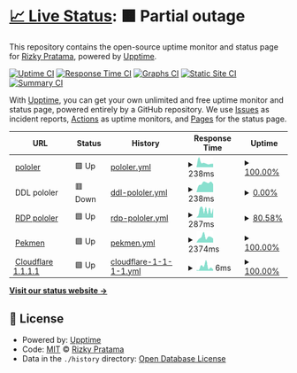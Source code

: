 # [📈 Live Status](https://status.pololer.my.id): <!--live status--> **🟧 Partial outage**

This repository contains the open-source uptime monitor and status page for [Rizky Pratama](https://www.pekmen.my.id/), powered by [Upptime](https://github.com/upptime/upptime).

[![Uptime CI](https://github.com/Aruh1/status/workflows/Uptime%20CI/badge.svg)](https://github.com/Aruh1/status/actions?query=workflow%3A%22Uptime+CI%22)
[![Response Time CI](https://github.com/Aruh1/status/workflows/Response%20Time%20CI/badge.svg)](https://github.com/Aruh1/status/actions?query=workflow%3A%22Response+Time+CI%22)
[![Graphs CI](https://github.com/Aruh1/status/workflows/Graphs%20CI/badge.svg)](https://github.com/Aruh1/status/actions?query=workflow%3A%22Graphs+CI%22)
[![Static Site CI](https://github.com/Aruh1/status/workflows/Static%20Site%20CI/badge.svg)](https://github.com/Aruh1/status/actions?query=workflow%3A%22Static+Site+CI%22)
[![Summary CI](https://github.com/Aruh1/status/workflows/Summary%20CI/badge.svg)](https://github.com/Aruh1/status/actions?query=workflow%3A%22Summary+CI%22)

With [Upptime](https://upptime.js.org), you can get your own unlimited and free uptime monitor and status page, powered entirely by a GitHub repository. We use [Issues](https://github.com/Aruh1/status/issues) as incident reports, [Actions](https://github.com/Aruh1/status/actions) as uptime monitors, and [Pages](https://status.pololer.my.id) for the status page.

<!--start: status pages-->
<!-- This summary is generated by Upptime (https://github.com/upptime/upptime) -->
<!-- Do not edit this manually, your changes will be overwritten -->
<!-- prettier-ignore -->
| URL | Status | History | Response Time | Uptime |
| --- | ------ | ------- | ------------- | ------ |
| <img alt="" src="https://icons.duckduckgo.com/ip3/pololer.yurasu.xyz.ico" height="13"> [pololer](https://pololer.yurasu.xyz/) | 🟩 Up | [pololer.yml](https://github.com/Aruh1/status/commits/HEAD/history/pololer.yml) | <details><summary><img alt="Response time graph" src="./graphs/pololer/response-time-week.png" height="20"> 238ms</summary><br><a href="https://status.pololer.my.id/history/pololer"><img alt="Response time 239" src="https://img.shields.io/endpoint?url=https%3A%2F%2Fraw.githubusercontent.com%2FAruh1%2Fstatus%2FHEAD%2Fapi%2Fpololer%2Fresponse-time.json"></a><br><a href="https://status.pololer.my.id/history/pololer"><img alt="24-hour response time 184" src="https://img.shields.io/endpoint?url=https%3A%2F%2Fraw.githubusercontent.com%2FAruh1%2Fstatus%2FHEAD%2Fapi%2Fpololer%2Fresponse-time-day.json"></a><br><a href="https://status.pololer.my.id/history/pololer"><img alt="7-day response time 238" src="https://img.shields.io/endpoint?url=https%3A%2F%2Fraw.githubusercontent.com%2FAruh1%2Fstatus%2FHEAD%2Fapi%2Fpololer%2Fresponse-time-week.json"></a><br><a href="https://status.pololer.my.id/history/pololer"><img alt="30-day response time 243" src="https://img.shields.io/endpoint?url=https%3A%2F%2Fraw.githubusercontent.com%2FAruh1%2Fstatus%2FHEAD%2Fapi%2Fpololer%2Fresponse-time-month.json"></a><br><a href="https://status.pololer.my.id/history/pololer"><img alt="1-year response time 239" src="https://img.shields.io/endpoint?url=https%3A%2F%2Fraw.githubusercontent.com%2FAruh1%2Fstatus%2FHEAD%2Fapi%2Fpololer%2Fresponse-time-year.json"></a></details> | <details><summary><a href="https://status.pololer.my.id/history/pololer">100.00%</a></summary><a href="https://status.pololer.my.id/history/pololer"><img alt="All-time uptime 99.99%" src="https://img.shields.io/endpoint?url=https%3A%2F%2Fraw.githubusercontent.com%2FAruh1%2Fstatus%2FHEAD%2Fapi%2Fpololer%2Fuptime.json"></a><br><a href="https://status.pololer.my.id/history/pololer"><img alt="24-hour uptime 100.00%" src="https://img.shields.io/endpoint?url=https%3A%2F%2Fraw.githubusercontent.com%2FAruh1%2Fstatus%2FHEAD%2Fapi%2Fpololer%2Fuptime-day.json"></a><br><a href="https://status.pololer.my.id/history/pololer"><img alt="7-day uptime 100.00%" src="https://img.shields.io/endpoint?url=https%3A%2F%2Fraw.githubusercontent.com%2FAruh1%2Fstatus%2FHEAD%2Fapi%2Fpololer%2Fuptime-week.json"></a><br><a href="https://status.pololer.my.id/history/pololer"><img alt="30-day uptime 100.00%" src="https://img.shields.io/endpoint?url=https%3A%2F%2Fraw.githubusercontent.com%2FAruh1%2Fstatus%2FHEAD%2Fapi%2Fpololer%2Fuptime-month.json"></a><br><a href="https://status.pololer.my.id/history/pololer"><img alt="1-year uptime 99.99%" src="https://img.shields.io/endpoint?url=https%3A%2F%2Fraw.githubusercontent.com%2FAruh1%2Fstatus%2FHEAD%2Fapi%2Fpololer%2Fuptime-year.json"></a></details>
| <img alt="" src="https://icons.duckduckgo.com/ip3/null.ico" height="13"> DDL pololer | 🟥 Down | [ddl-pololer.yml](https://github.com/Aruh1/status/commits/HEAD/history/ddl-pololer.yml) | <details><summary><img alt="Response time graph" src="./graphs/ddl-pololer/response-time-week.png" height="20"> 238ms</summary><br><a href="https://status.pololer.my.id/history/ddl-pololer"><img alt="Response time 449" src="https://img.shields.io/endpoint?url=https%3A%2F%2Fraw.githubusercontent.com%2FAruh1%2Fstatus%2FHEAD%2Fapi%2Fddl-pololer%2Fresponse-time.json"></a><br><a href="https://status.pololer.my.id/history/ddl-pololer"><img alt="24-hour response time 216" src="https://img.shields.io/endpoint?url=https%3A%2F%2Fraw.githubusercontent.com%2FAruh1%2Fstatus%2FHEAD%2Fapi%2Fddl-pololer%2Fresponse-time-day.json"></a><br><a href="https://status.pololer.my.id/history/ddl-pololer"><img alt="7-day response time 238" src="https://img.shields.io/endpoint?url=https%3A%2F%2Fraw.githubusercontent.com%2FAruh1%2Fstatus%2FHEAD%2Fapi%2Fddl-pololer%2Fresponse-time-week.json"></a><br><a href="https://status.pololer.my.id/history/ddl-pololer"><img alt="30-day response time 369" src="https://img.shields.io/endpoint?url=https%3A%2F%2Fraw.githubusercontent.com%2FAruh1%2Fstatus%2FHEAD%2Fapi%2Fddl-pololer%2Fresponse-time-month.json"></a><br><a href="https://status.pololer.my.id/history/ddl-pololer"><img alt="1-year response time 449" src="https://img.shields.io/endpoint?url=https%3A%2F%2Fraw.githubusercontent.com%2FAruh1%2Fstatus%2FHEAD%2Fapi%2Fddl-pololer%2Fresponse-time-year.json"></a></details> | <details><summary><a href="https://status.pololer.my.id/history/ddl-pololer">0.00%</a></summary><a href="https://status.pololer.my.id/history/ddl-pololer"><img alt="All-time uptime 0.00%" src="https://img.shields.io/endpoint?url=https%3A%2F%2Fraw.githubusercontent.com%2FAruh1%2Fstatus%2FHEAD%2Fapi%2Fddl-pololer%2Fuptime.json"></a><br><a href="https://status.pololer.my.id/history/ddl-pololer"><img alt="24-hour uptime 0.00%" src="https://img.shields.io/endpoint?url=https%3A%2F%2Fraw.githubusercontent.com%2FAruh1%2Fstatus%2FHEAD%2Fapi%2Fddl-pololer%2Fuptime-day.json"></a><br><a href="https://status.pololer.my.id/history/ddl-pololer"><img alt="7-day uptime 0.00%" src="https://img.shields.io/endpoint?url=https%3A%2F%2Fraw.githubusercontent.com%2FAruh1%2Fstatus%2FHEAD%2Fapi%2Fddl-pololer%2Fuptime-week.json"></a><br><a href="https://status.pololer.my.id/history/ddl-pololer"><img alt="30-day uptime 0.00%" src="https://img.shields.io/endpoint?url=https%3A%2F%2Fraw.githubusercontent.com%2FAruh1%2Fstatus%2FHEAD%2Fapi%2Fddl-pololer%2Fuptime-month.json"></a><br><a href="https://status.pololer.my.id/history/ddl-pololer"><img alt="1-year uptime 0.00%" src="https://img.shields.io/endpoint?url=https%3A%2F%2Fraw.githubusercontent.com%2FAruh1%2Fstatus%2FHEAD%2Fapi%2Fddl-pololer%2Fuptime-year.json"></a></details>
| <img alt="" src="https://icons.duckduckgo.com/ip3/we.yurasu.xyz.ico" height="13"> [RDP pololer](https://we.yurasu.xyz/jellyfin/) | 🟩 Up | [rdp-pololer.yml](https://github.com/Aruh1/status/commits/HEAD/history/rdp-pololer.yml) | <details><summary><img alt="Response time graph" src="./graphs/rdp-pololer/response-time-week.png" height="20"> 287ms</summary><br><a href="https://status.pololer.my.id/history/rdp-pololer"><img alt="Response time 198" src="https://img.shields.io/endpoint?url=https%3A%2F%2Fraw.githubusercontent.com%2FAruh1%2Fstatus%2FHEAD%2Fapi%2Frdp-pololer%2Fresponse-time.json"></a><br><a href="https://status.pololer.my.id/history/rdp-pololer"><img alt="24-hour response time 375" src="https://img.shields.io/endpoint?url=https%3A%2F%2Fraw.githubusercontent.com%2FAruh1%2Fstatus%2FHEAD%2Fapi%2Frdp-pololer%2Fresponse-time-day.json"></a><br><a href="https://status.pololer.my.id/history/rdp-pololer"><img alt="7-day response time 287" src="https://img.shields.io/endpoint?url=https%3A%2F%2Fraw.githubusercontent.com%2FAruh1%2Fstatus%2FHEAD%2Fapi%2Frdp-pololer%2Fresponse-time-week.json"></a><br><a href="https://status.pololer.my.id/history/rdp-pololer"><img alt="30-day response time 232" src="https://img.shields.io/endpoint?url=https%3A%2F%2Fraw.githubusercontent.com%2FAruh1%2Fstatus%2FHEAD%2Fapi%2Frdp-pololer%2Fresponse-time-month.json"></a><br><a href="https://status.pololer.my.id/history/rdp-pololer"><img alt="1-year response time 198" src="https://img.shields.io/endpoint?url=https%3A%2F%2Fraw.githubusercontent.com%2FAruh1%2Fstatus%2FHEAD%2Fapi%2Frdp-pololer%2Fresponse-time-year.json"></a></details> | <details><summary><a href="https://status.pololer.my.id/history/rdp-pololer">80.58%</a></summary><a href="https://status.pololer.my.id/history/rdp-pololer"><img alt="All-time uptime 9.84%" src="https://img.shields.io/endpoint?url=https%3A%2F%2Fraw.githubusercontent.com%2FAruh1%2Fstatus%2FHEAD%2Fapi%2Frdp-pololer%2Fuptime.json"></a><br><a href="https://status.pololer.my.id/history/rdp-pololer"><img alt="24-hour uptime 100.00%" src="https://img.shields.io/endpoint?url=https%3A%2F%2Fraw.githubusercontent.com%2FAruh1%2Fstatus%2FHEAD%2Fapi%2Frdp-pololer%2Fuptime-day.json"></a><br><a href="https://status.pololer.my.id/history/rdp-pololer"><img alt="7-day uptime 80.58%" src="https://img.shields.io/endpoint?url=https%3A%2F%2Fraw.githubusercontent.com%2FAruh1%2Fstatus%2FHEAD%2Fapi%2Frdp-pololer%2Fuptime-week.json"></a><br><a href="https://status.pololer.my.id/history/rdp-pololer"><img alt="30-day uptime 16.64%" src="https://img.shields.io/endpoint?url=https%3A%2F%2Fraw.githubusercontent.com%2FAruh1%2Fstatus%2FHEAD%2Fapi%2Frdp-pololer%2Fuptime-month.json"></a><br><a href="https://status.pololer.my.id/history/rdp-pololer"><img alt="1-year uptime 9.84%" src="https://img.shields.io/endpoint?url=https%3A%2F%2Fraw.githubusercontent.com%2FAruh1%2Fstatus%2FHEAD%2Fapi%2Frdp-pololer%2Fuptime-year.json"></a></details>
| <img alt="" src="https://icons.duckduckgo.com/ip3/pekmen.my.id.ico" height="13"> [Pekmen](https://pekmen.my.id/) | 🟩 Up | [pekmen.yml](https://github.com/Aruh1/status/commits/HEAD/history/pekmen.yml) | <details><summary><img alt="Response time graph" src="./graphs/pekmen/response-time-week.png" height="20"> 2374ms</summary><br><a href="https://status.pololer.my.id/history/pekmen"><img alt="Response time 1964" src="https://img.shields.io/endpoint?url=https%3A%2F%2Fraw.githubusercontent.com%2FAruh1%2Fstatus%2FHEAD%2Fapi%2Fpekmen%2Fresponse-time.json"></a><br><a href="https://status.pololer.my.id/history/pekmen"><img alt="24-hour response time 1728" src="https://img.shields.io/endpoint?url=https%3A%2F%2Fraw.githubusercontent.com%2FAruh1%2Fstatus%2FHEAD%2Fapi%2Fpekmen%2Fresponse-time-day.json"></a><br><a href="https://status.pololer.my.id/history/pekmen"><img alt="7-day response time 2374" src="https://img.shields.io/endpoint?url=https%3A%2F%2Fraw.githubusercontent.com%2FAruh1%2Fstatus%2FHEAD%2Fapi%2Fpekmen%2Fresponse-time-week.json"></a><br><a href="https://status.pololer.my.id/history/pekmen"><img alt="30-day response time 2503" src="https://img.shields.io/endpoint?url=https%3A%2F%2Fraw.githubusercontent.com%2FAruh1%2Fstatus%2FHEAD%2Fapi%2Fpekmen%2Fresponse-time-month.json"></a><br><a href="https://status.pololer.my.id/history/pekmen"><img alt="1-year response time 1964" src="https://img.shields.io/endpoint?url=https%3A%2F%2Fraw.githubusercontent.com%2FAruh1%2Fstatus%2FHEAD%2Fapi%2Fpekmen%2Fresponse-time-year.json"></a></details> | <details><summary><a href="https://status.pololer.my.id/history/pekmen">100.00%</a></summary><a href="https://status.pololer.my.id/history/pekmen"><img alt="All-time uptime 99.90%" src="https://img.shields.io/endpoint?url=https%3A%2F%2Fraw.githubusercontent.com%2FAruh1%2Fstatus%2FHEAD%2Fapi%2Fpekmen%2Fuptime.json"></a><br><a href="https://status.pololer.my.id/history/pekmen"><img alt="24-hour uptime 100.00%" src="https://img.shields.io/endpoint?url=https%3A%2F%2Fraw.githubusercontent.com%2FAruh1%2Fstatus%2FHEAD%2Fapi%2Fpekmen%2Fuptime-day.json"></a><br><a href="https://status.pololer.my.id/history/pekmen"><img alt="7-day uptime 100.00%" src="https://img.shields.io/endpoint?url=https%3A%2F%2Fraw.githubusercontent.com%2FAruh1%2Fstatus%2FHEAD%2Fapi%2Fpekmen%2Fuptime-week.json"></a><br><a href="https://status.pololer.my.id/history/pekmen"><img alt="30-day uptime 99.82%" src="https://img.shields.io/endpoint?url=https%3A%2F%2Fraw.githubusercontent.com%2FAruh1%2Fstatus%2FHEAD%2Fapi%2Fpekmen%2Fuptime-month.json"></a><br><a href="https://status.pololer.my.id/history/pekmen"><img alt="1-year uptime 99.90%" src="https://img.shields.io/endpoint?url=https%3A%2F%2Fraw.githubusercontent.com%2FAruh1%2Fstatus%2FHEAD%2Fapi%2Fpekmen%2Fuptime-year.json"></a></details>
| <img alt="" src="https://icons.duckduckgo.com/ip3/null.ico" height="13"> [Cloudflare 1.1.1.1](1.1.1.1) | 🟩 Up | [cloudflare-1-1-1-1.yml](https://github.com/Aruh1/status/commits/HEAD/history/cloudflare-1-1-1-1.yml) | <details><summary><img alt="Response time graph" src="./graphs/cloudflare-1-1-1-1/response-time-week.png" height="20"> 6ms</summary><br><a href="https://status.pololer.my.id/history/cloudflare-1-1-1-1"><img alt="Response time 6" src="https://img.shields.io/endpoint?url=https%3A%2F%2Fraw.githubusercontent.com%2FAruh1%2Fstatus%2FHEAD%2Fapi%2Fcloudflare-1-1-1-1%2Fresponse-time.json"></a><br><a href="https://status.pololer.my.id/history/cloudflare-1-1-1-1"><img alt="24-hour response time 2" src="https://img.shields.io/endpoint?url=https%3A%2F%2Fraw.githubusercontent.com%2FAruh1%2Fstatus%2FHEAD%2Fapi%2Fcloudflare-1-1-1-1%2Fresponse-time-day.json"></a><br><a href="https://status.pololer.my.id/history/cloudflare-1-1-1-1"><img alt="7-day response time 6" src="https://img.shields.io/endpoint?url=https%3A%2F%2Fraw.githubusercontent.com%2FAruh1%2Fstatus%2FHEAD%2Fapi%2Fcloudflare-1-1-1-1%2Fresponse-time-week.json"></a><br><a href="https://status.pololer.my.id/history/cloudflare-1-1-1-1"><img alt="30-day response time 6" src="https://img.shields.io/endpoint?url=https%3A%2F%2Fraw.githubusercontent.com%2FAruh1%2Fstatus%2FHEAD%2Fapi%2Fcloudflare-1-1-1-1%2Fresponse-time-month.json"></a><br><a href="https://status.pololer.my.id/history/cloudflare-1-1-1-1"><img alt="1-year response time 6" src="https://img.shields.io/endpoint?url=https%3A%2F%2Fraw.githubusercontent.com%2FAruh1%2Fstatus%2FHEAD%2Fapi%2Fcloudflare-1-1-1-1%2Fresponse-time-year.json"></a></details> | <details><summary><a href="https://status.pololer.my.id/history/cloudflare-1-1-1-1">100.00%</a></summary><a href="https://status.pololer.my.id/history/cloudflare-1-1-1-1"><img alt="All-time uptime 100.00%" src="https://img.shields.io/endpoint?url=https%3A%2F%2Fraw.githubusercontent.com%2FAruh1%2Fstatus%2FHEAD%2Fapi%2Fcloudflare-1-1-1-1%2Fuptime.json"></a><br><a href="https://status.pololer.my.id/history/cloudflare-1-1-1-1"><img alt="24-hour uptime 100.00%" src="https://img.shields.io/endpoint?url=https%3A%2F%2Fraw.githubusercontent.com%2FAruh1%2Fstatus%2FHEAD%2Fapi%2Fcloudflare-1-1-1-1%2Fuptime-day.json"></a><br><a href="https://status.pololer.my.id/history/cloudflare-1-1-1-1"><img alt="7-day uptime 100.00%" src="https://img.shields.io/endpoint?url=https%3A%2F%2Fraw.githubusercontent.com%2FAruh1%2Fstatus%2FHEAD%2Fapi%2Fcloudflare-1-1-1-1%2Fuptime-week.json"></a><br><a href="https://status.pololer.my.id/history/cloudflare-1-1-1-1"><img alt="30-day uptime 100.00%" src="https://img.shields.io/endpoint?url=https%3A%2F%2Fraw.githubusercontent.com%2FAruh1%2Fstatus%2FHEAD%2Fapi%2Fcloudflare-1-1-1-1%2Fuptime-month.json"></a><br><a href="https://status.pololer.my.id/history/cloudflare-1-1-1-1"><img alt="1-year uptime 100.00%" src="https://img.shields.io/endpoint?url=https%3A%2F%2Fraw.githubusercontent.com%2FAruh1%2Fstatus%2FHEAD%2Fapi%2Fcloudflare-1-1-1-1%2Fuptime-year.json"></a></details>

<!--end: status pages-->

[**Visit our status website →**](https://status.pololer.my.id)

## 📄 License

- Powered by: [Upptime](https://github.com/upptime/upptime)
- Code: [MIT](./LICENSE) © [Rizky Pratama](https://www.pekmen.my.id/)
- Data in the `./history` directory: [Open Database License](https://opendatacommons.org/licenses/odbl/1-0/)
